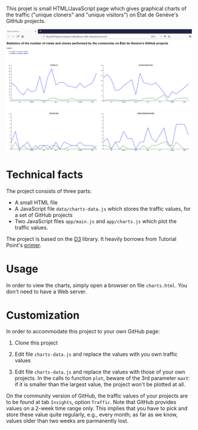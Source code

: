 This projet is small HTML/JavaScript page which gives graphical charts of the traffic
("unique cloners" and "unique visitors") on État de Genève's GitHub projects.

![](./docs/screen_caption.png)

# Technical facts

The project consists of three parts:

- A small HTML file
- A JavaScript file `data/charts-data.js` which stores the traffic values, for a set of GitHub projects
- Two JavaScript files `app/main.js` and `app/charts.js` which plot the traffic values. 

The project is based on the [D3](d3js-org) library.
It heavily borrows from Tutorial Point's 
[primer](https://www.tutorialspoint.com/d3js/index.htm).

# Usage

In order to view the charts, simply open a browser on file `charts.html`.
You don't need to have a Web server.

# Customization 

In order to accommodate this project to your own GitHub page:

1. Clone this project

2. Edit file `charts-data.js` and replace the values with you own traffic values

3. Edit file `charts-data.js` and replace the values with those of your own projects.
In the calls to function `plot`, beware of the 3rd parameter `maxY`: if it is smaller than the largest value,
the project won't be plotted at all.

On the community version of GitHub, the traffic values of your projects are to be found at tab `Insights`, option
`Traffic`. 
Note that GitHub provides values on a 2-week time range only. 
This implies that you have to pick and store these value quite regularly, e.g., every month;
as far as we know, values older than two weeks are parmanently lost. 
